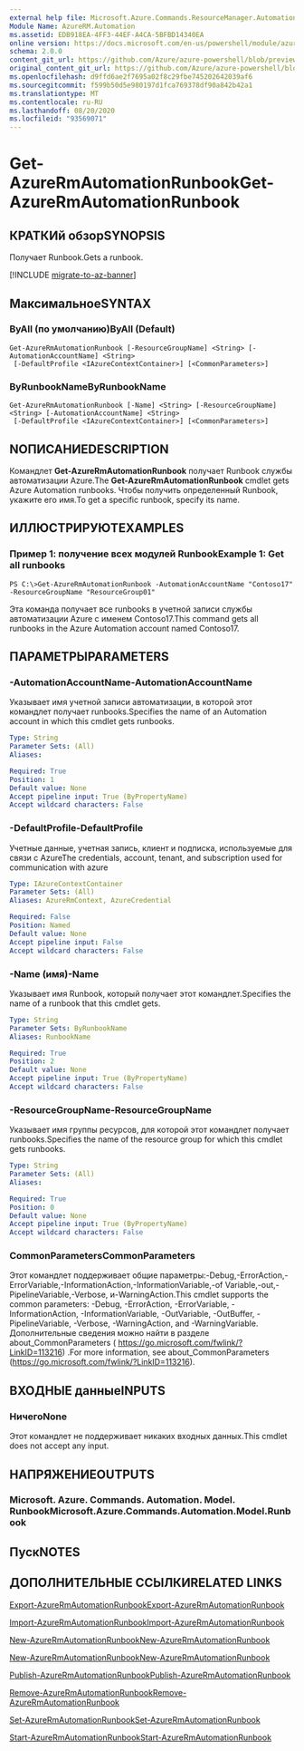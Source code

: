```yaml
---
external help file: Microsoft.Azure.Commands.ResourceManager.Automation.dll-Help.xml
Module Name: AzureRM.Automation
ms.assetid: EDB918EA-4FF3-44EF-A4CA-5BFBD14340EA
online version: https://docs.microsoft.com/en-us/powershell/module/azurerm.automation/get-azurermautomationrunbook
schema: 2.0.0
content_git_url: https://github.com/Azure/azure-powershell/blob/preview/src/ResourceManager/Automation/Commands.Automation/help/Get-AzureRMAutomationRunbook.md
original_content_git_url: https://github.com/Azure/azure-powershell/blob/preview/src/ResourceManager/Automation/Commands.Automation/help/Get-AzureRMAutomationRunbook.md
ms.openlocfilehash: d9ffd6ae2f7695a02f8c29fbe745202642039af6
ms.sourcegitcommit: f599b50d5e980197d1fca769378df90a842b42a1
ms.translationtype: MT
ms.contentlocale: ru-RU
ms.lasthandoff: 08/20/2020
ms.locfileid: "93569071"
---
```

# <span data-ttu-id="fb196-101">Get-AzureRmAutomationRunbook</span><span class="sxs-lookup"><span data-stu-id="fb196-101">Get-AzureRmAutomationRunbook</span></span>

## <span data-ttu-id="fb196-102">КРАТКИй обзор</span><span class="sxs-lookup"><span data-stu-id="fb196-102">SYNOPSIS</span></span>
<span data-ttu-id="fb196-103">Получает Runbook.</span><span class="sxs-lookup"><span data-stu-id="fb196-103">Gets a runbook.</span></span>

[!INCLUDE [migrate-to-az-banner](../../includes/migrate-to-az-banner.md)]

## <span data-ttu-id="fb196-104">Максимальное</span><span class="sxs-lookup"><span data-stu-id="fb196-104">SYNTAX</span></span>

### <span data-ttu-id="fb196-105">ByAll (по умолчанию)</span><span class="sxs-lookup"><span data-stu-id="fb196-105">ByAll (Default)</span></span>
```
Get-AzureRmAutomationRunbook [-ResourceGroupName] <String> [-AutomationAccountName] <String>
 [-DefaultProfile <IAzureContextContainer>] [<CommonParameters>]
```

### <span data-ttu-id="fb196-106">ByRunbookName</span><span class="sxs-lookup"><span data-stu-id="fb196-106">ByRunbookName</span></span>
```
Get-AzureRmAutomationRunbook [-Name] <String> [-ResourceGroupName] <String> [-AutomationAccountName] <String>
 [-DefaultProfile <IAzureContextContainer>] [<CommonParameters>]
```

## <span data-ttu-id="fb196-107">NОПИСАНИЕ</span><span class="sxs-lookup"><span data-stu-id="fb196-107">DESCRIPTION</span></span>
<span data-ttu-id="fb196-108">Командлет **Get-AzureRmAutomationRunbook** получает Runbook службы автоматизации Azure.</span><span class="sxs-lookup"><span data-stu-id="fb196-108">The **Get-AzureRmAutomationRunbook** cmdlet gets Azure Automation runbooks.</span></span>
<span data-ttu-id="fb196-109">Чтобы получить определенный Runbook, укажите его имя.</span><span class="sxs-lookup"><span data-stu-id="fb196-109">To get a specific runbook, specify its name.</span></span>

## <span data-ttu-id="fb196-110">ИЛЛЮСТРИРУЮТ</span><span class="sxs-lookup"><span data-stu-id="fb196-110">EXAMPLES</span></span>

### <span data-ttu-id="fb196-111">Пример 1: получение всех модулей Runbook</span><span class="sxs-lookup"><span data-stu-id="fb196-111">Example 1: Get all runbooks</span></span>
```
PS C:\>Get-AzureRmAutomationRunbook -AutomationAccountName "Contoso17" -ResourceGroupName "ResourceGroup01"
```

<span data-ttu-id="fb196-112">Эта команда получает все runbooks в учетной записи службы автоматизации Azure с именем Contoso17.</span><span class="sxs-lookup"><span data-stu-id="fb196-112">This command gets all runbooks in the Azure Automation account named Contoso17.</span></span>

## <span data-ttu-id="fb196-113">ПАРАМЕТРЫ</span><span class="sxs-lookup"><span data-stu-id="fb196-113">PARAMETERS</span></span>

### <span data-ttu-id="fb196-114">-AutomationAccountName</span><span class="sxs-lookup"><span data-stu-id="fb196-114">-AutomationAccountName</span></span>
<span data-ttu-id="fb196-115">Указывает имя учетной записи автоматизации, в которой этот командлет получает runbooks.</span><span class="sxs-lookup"><span data-stu-id="fb196-115">Specifies the name of an Automation account in which this cmdlet gets runbooks.</span></span>

```yaml
Type: String
Parameter Sets: (All)
Aliases: 

Required: True
Position: 1
Default value: None
Accept pipeline input: True (ByPropertyName)
Accept wildcard characters: False
```

### <span data-ttu-id="fb196-116">-DefaultProfile</span><span class="sxs-lookup"><span data-stu-id="fb196-116">-DefaultProfile</span></span>
<span data-ttu-id="fb196-117">Учетные данные, учетная запись, клиент и подписка, используемые для связи с Azure</span><span class="sxs-lookup"><span data-stu-id="fb196-117">The credentials, account, tenant, and subscription used for communication with azure</span></span>

```yaml
Type: IAzureContextContainer
Parameter Sets: (All)
Aliases: AzureRmContext, AzureCredential

Required: False
Position: Named
Default value: None
Accept pipeline input: False
Accept wildcard characters: False
```

### <span data-ttu-id="fb196-118">-Name (имя)</span><span class="sxs-lookup"><span data-stu-id="fb196-118">-Name</span></span>
<span data-ttu-id="fb196-119">Указывает имя Runbook, который получает этот командлет.</span><span class="sxs-lookup"><span data-stu-id="fb196-119">Specifies the name of a runbook that this cmdlet gets.</span></span>

```yaml
Type: String
Parameter Sets: ByRunbookName
Aliases: RunbookName

Required: True
Position: 2
Default value: None
Accept pipeline input: True (ByPropertyName)
Accept wildcard characters: False
```

### <span data-ttu-id="fb196-120">-ResourceGroupName</span><span class="sxs-lookup"><span data-stu-id="fb196-120">-ResourceGroupName</span></span>
<span data-ttu-id="fb196-121">Указывает имя группы ресурсов, для которой этот командлет получает runbooks.</span><span class="sxs-lookup"><span data-stu-id="fb196-121">Specifies the name of the resource group for which this cmdlet gets runbooks.</span></span>

```yaml
Type: String
Parameter Sets: (All)
Aliases: 

Required: True
Position: 0
Default value: None
Accept pipeline input: True (ByPropertyName)
Accept wildcard characters: False
```

### <span data-ttu-id="fb196-122">CommonParameters</span><span class="sxs-lookup"><span data-stu-id="fb196-122">CommonParameters</span></span>
<span data-ttu-id="fb196-123">Этот командлет поддерживает общие параметры:-Debug,-ErrorAction,-ErrorVariable,-InformationAction,-InformationVariable,-of Variable,-out,-PipelineVariable,-Verbose, и-WarningAction.</span><span class="sxs-lookup"><span data-stu-id="fb196-123">This cmdlet supports the common parameters: -Debug, -ErrorAction, -ErrorVariable, -InformationAction, -InformationVariable, -OutVariable, -OutBuffer, -PipelineVariable, -Verbose, -WarningAction, and -WarningVariable.</span></span> <span data-ttu-id="fb196-124">Дополнительные сведения можно найти в разделе about_CommonParameters ( https://go.microsoft.com/fwlink/?LinkID=113216) .</span><span class="sxs-lookup"><span data-stu-id="fb196-124">For more information, see about_CommonParameters (https://go.microsoft.com/fwlink/?LinkID=113216).</span></span>

## <span data-ttu-id="fb196-125">ВХОДНЫЕ данные</span><span class="sxs-lookup"><span data-stu-id="fb196-125">INPUTS</span></span>

### <span data-ttu-id="fb196-126">Ничего</span><span class="sxs-lookup"><span data-stu-id="fb196-126">None</span></span>
<span data-ttu-id="fb196-127">Этот командлет не поддерживает никаких входных данных.</span><span class="sxs-lookup"><span data-stu-id="fb196-127">This cmdlet does not accept any input.</span></span>

## <span data-ttu-id="fb196-128">НАПРЯЖЕНИЕ</span><span class="sxs-lookup"><span data-stu-id="fb196-128">OUTPUTS</span></span>

### <span data-ttu-id="fb196-129">Microsoft. Azure. Commands. Automation. Model. Runbook</span><span class="sxs-lookup"><span data-stu-id="fb196-129">Microsoft.Azure.Commands.Automation.Model.Runbook</span></span>

## <span data-ttu-id="fb196-130">Пуск</span><span class="sxs-lookup"><span data-stu-id="fb196-130">NOTES</span></span>

## <span data-ttu-id="fb196-131">ДОПОЛНИТЕЛЬНЫЕ ССЫЛКИ</span><span class="sxs-lookup"><span data-stu-id="fb196-131">RELATED LINKS</span></span>

[<span data-ttu-id="fb196-132">Export-AzureRmAutomationRunbook</span><span class="sxs-lookup"><span data-stu-id="fb196-132">Export-AzureRmAutomationRunbook</span></span>](./Export-AzureRMAutomationRunbook.md)

[<span data-ttu-id="fb196-133">Import-AzureRmAutomationRunbook</span><span class="sxs-lookup"><span data-stu-id="fb196-133">Import-AzureRmAutomationRunbook</span></span>](./Import-AzureRMAutomationRunbook.md)

[<span data-ttu-id="fb196-134">New-AzureRmAutomationRunbook</span><span class="sxs-lookup"><span data-stu-id="fb196-134">New-AzureRmAutomationRunbook</span></span>](./New-AzureRMAutomationRunbook.md)

[<span data-ttu-id="fb196-135">New-AzureRmAutomationRunbook</span><span class="sxs-lookup"><span data-stu-id="fb196-135">New-AzureRmAutomationRunbook</span></span>](./New-AzureRMAutomationRunbook.md)

[<span data-ttu-id="fb196-136">Publish-AzureRmAutomationRunbook</span><span class="sxs-lookup"><span data-stu-id="fb196-136">Publish-AzureRmAutomationRunbook</span></span>](./Publish-AzureRMAutomationRunbook.md)

[<span data-ttu-id="fb196-137">Remove-AzureRmAutomationRunbook</span><span class="sxs-lookup"><span data-stu-id="fb196-137">Remove-AzureRmAutomationRunbook</span></span>](./Remove-AzureRMAutomationRunbook.md)

[<span data-ttu-id="fb196-138">Set-AzureRmAutomationRunbook</span><span class="sxs-lookup"><span data-stu-id="fb196-138">Set-AzureRmAutomationRunbook</span></span>](./Set-AzureRMAutomationRunbook.md)

[<span data-ttu-id="fb196-139">Start-AzureRmAutomationRunbook</span><span class="sxs-lookup"><span data-stu-id="fb196-139">Start-AzureRmAutomationRunbook</span></span>](./Start-AzureRMAutomationRunbook.md)


